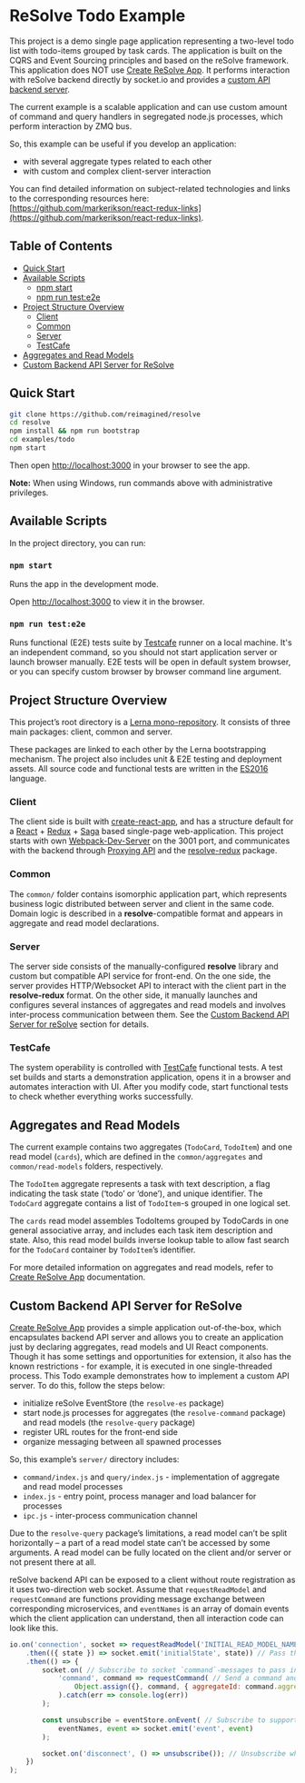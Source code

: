 # **ReSolve Todo Example**
This project is a demo single page application representing a two-level todo list with todo-items grouped by task cards. The application is built on the CQRS and Event Sourcing principles and based on the reSolve framework. This application does NOT use [
Create ReSolve App](https://github.com/reimagined/resolve/tree/master/packages/create-resolve-app). It performs interaction with reSolve backend directly by socket.io and provides a [custom API backend server](#custom-backend-api-server-for-resolve).

The current example is a scalable application and can use custom amount of command and query handlers in segregated node.js processes, which perform interaction by ZMQ bus.

So, this example can be useful if you develop an application:
* with several aggregate types related to each other
* with custom and complex client-server interaction

You can find detailed information on subject-related technologies and links to the corresponding resources here: [https://github.com/markerikson/react-redux-links](https://github.com/markerikson/react-redux-links).

## **Table of Contents**
* [Quick Start](#quick-start)
* [Available Scripts](#available-scripts)
    * [npm start](#npm-start)
    * [npm run test:e2e](#npm-run-teste2e)
* [Project Structure Overview](#project-structure-overview)
    * [Client](#client)
    * [Common](#common)
    * [Server](#server)
    * [TestCafe](#testcafe)
* [Aggregates and Read Models](#aggregates-and-read-models)
* [Custom Backend API Server for ReSolve](#custom-backend-api-server-for-resolve)

## **Quick Start**
```bash
git clone https://github.com/reimagined/resolve
cd resolve
npm install && npm run bootstrap
cd examples/todo
npm start
```

Then open [http://localhost:3000](http://localhost:3000/) in your browser to see the app.

**Note:** When using Windows, run commands above with administrative privileges.

## **Available Scripts**
In the project directory, you can run:

### `npm start`
Runs the app in the development mode.

Open [http://localhost:3000](http://localhost:3000/) to view it in the browser.

### `npm run test:e2e`
Runs functional (E2E) tests suite by [Testcafe](http://devexpress.github.io/testcafe/) runner on a local machine. It's an independent command, so you should not start application server or launch browser manually. E2E tests will be open in default system browser, or you can specify custom browser by browser command line argument.

## **Project Structure Overview**
This project’s root directory is a [Lerna mono-repository](https://lernajs.io/). It consists of three main packages: client, common and server. 

These packages are linked to each other by the Lerna bootstrapping mechanism. The project also includes unit & E2E testing and deployment assets. All source code and functional tests are written in the [ES2016](http://2ality.com/2016/01/ecmascript-2016.html) language.

### **Client**
The client side is built with [create-react-app](https://github.com/facebookincubator/create-react-app), and has a structure default for a [React](https://github.com/facebook/react) + [Redux](https://github.com/reactjs/redux) + [Saga](https://github.com/redux-saga/redux-saga) based single-page web-application. This project starts with own [Webpack-Dev-Server](https://webpack.js.org/configuration/dev-server/) on the 3001 port, and communicates with the backend through [Proxying API](https://github.com/facebookincubator/create-react-app/tree/master/packages/react-scripts/template#proxying-api-requests-in-development) and the [resolve-redux](https://www.npmjs.com/package/resolve-redux) package.

### **Common**
The `common/` folder contains isomorphic application part, which represents business logic distributed between server and client in the same code. Domain logic is described in a **resolve**-compatible format and appears in aggregate and read model declarations.

### **Server**
The server side consists of the manually-configured **resolve** library and custom but compatible API service for front-end. On the one side, the server provides HTTP/Websocket API to interact with the client part in the **resolve-redux** format. On the other side, it manually launches and configures several instances of aggregates and read models and involves inter-process communication between them. See the [Custom Backend API Server for reSolve](#custom-backend-api-server-for-resolve) section for details.

### **TestCafe**
The system operability is controlled with [TestCafe](http://devexpress.github.io/testcafe/) functional tests. A test set builds and starts a demonstration application, opens it in a browser and automates interaction with UI. After you modify code, start functional tests  to check whether everything works successfully. 

## **Aggregates and Read Models**
The current example contains two aggregates (`TodoCard`, `TodoItem`) and one read model (`cards`), which are defined in the `common/aggregates` and `common/read-models` folders, respectively.

The `TodoItem` aggregate represents a task with text description, a flag indicating the task state (‘todo’ or ‘done’), and unique identifier. The `TodoCard` aggregate  contains a list of `TodoItem`-s grouped in one logical set. 

The `cards` read model assembles TodoItems grouped by TodoCards in one general associative array, and includes each task item description and state. Also, this read model builds inverse lookup table to allow fast search for the `TodoCard` container by `TodoItem`’s identifier.

For more detailed information on aggregates and read models, refer to [Create ReSolve App](https://github.com/reimagined/resolve/tree/master/packages/create-resolve-app) documentation.

## **Custom Backend API Server for ReSolve**
[Create ReSolve App](https://github.com/reimagined/resolve/tree/master/packages/create-resolve-app) provides a simple application out-of-the-box, which encapsulates backend API server and allows you to create an application just by declaring aggregates, read models and UI React components. Though it has some settings and opportunities for extension, it also has the known restrictions - for example, it is executed in one single-threaded
 process. This Todo example demonstrates how to implement a custom API server. To do this, follow the steps below: 
* initialize reSolve EventStore (the `resolve-es` package)
* start node.js processes for aggregates (the `resolve-command` package) and read models (the `resolve-query` package)
* register URL routes for the front-end side
* organize messaging between all spawned processes

So, this example’s `server/` directory includes:
* `command/index.js` and `query/index.js` - implementation of aggregate and read model processes	
* `index.js` -  entry point, process manager and load balancer for processes
* `ipc.js` -  inter-process communication channel


Due to the `resolve-query` package’s limitations, a read model can’t be split horizontally – a part of a read model state can’t be accessed by some arguments. A read model can be fully located on the client and/or server or not present there at all.

reSolve backend API can be exposed to a client without route registration as it uses two-direction web socket. Assume that  `requestReadModel` and `requestCommand` are functions providing message exchange between corresponding microservices, and `eventNames` is an array of domain events which the client application can understand, then all interaction code can look like this.

```js
io.on('connection', socket => requestReadModel('INITIAL_READ_MODEL_NAME') // Poll the main view model for front-end initial state
    .then(({ state }) => socket.emit('initialState', state)) // Pass the fetched state to the client
    .then(() => {
        socket.on( // Subscribe to socket `command`-messages to pass incoming commands from the client to executor microservice
            'command', command => requestCommand( // Send a command and ensure that aggregateId exists. Otherwise, create a new aggregate
                Object.assign({}, command, { aggregateId: command.aggregateId || uuid.v4() })
            ).catch(err => console.log(err))
        );

        const unsubscribe = eventStore.onEvent( // Subscribe to supported domain events and translate them to the connected client
            eventNames, event => socket.emit('event', event)
        );

        socket.on('disconnect', () => unsubscribe()); // Unsubscribe when the client is disconnected to free resources
    })
);
```
